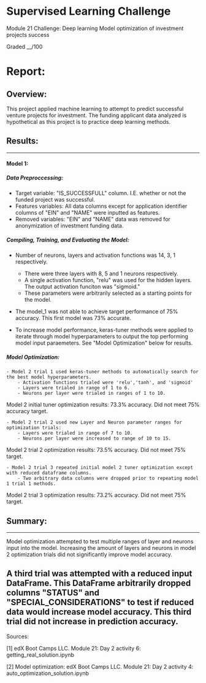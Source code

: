 # Supervised Learning Challenge
Module 21 Challenge: Deep learning Model optimization of investment projects success

Graded __/100


# Report:
## Overview:
This project applied machine learning to attempt to predict successful venture projects for investment. The funding applicant data analyzed is hypothetical as this project is to practice deep learning methods.

## Results:
---

#### Model 1:
##### Data Preproccessing:
- Target variable: "IS_SUCCESSFULL" column. I.E. whether or not the funded project was successful.
- Features variables: All data columns except for application identifier columns of "EIN" and "NAME" were inputted as features.
- Removed variables: "EIN" and "NAME" data was removed for anonymization of investment funding data.


##### Compiling, Training, and Evaluating the Model:
- Number of neurons, layers and activation functions was 14, 3, 1 respectively.
	- There were three layers with 8, 5 and 1 neurons respectively. 
	- A single activation function, "relu" was used for the hidden layers. The output activation funciton was "sigmoid."
	- These parameters were arbitrarily selected as a starting points for the model.

- The model_1 was not able to achieve target performance of 75% accuracy. This first model was 73% accurate.
- To increase model performance, keras-tuner methods were applied to iterate through model hyperparameters to output the top performing model input paraemeters. See "Model Optimization" below for results.


##### Model Optimization:
	- Model 2 trial 1 used keras-tuner methods to automatically search for the best model hyperparameters.
		- Activation functions trialed were 'relu','tanh', and 'sigmoid'
		- Layers were trialed in range of 1 to 6.
		- Neurons per layer were trialed in ranges of 1 to 10.
Model 2 initial tuner optimization results: 73.3% accuracy. Did not meet 75% accuracy target.

	- Model 2 trial 2 used new Layer and Neuron parameter ranges for optimization trials:
		- Layers were trialed in range of 7 to 10.
		- Neurons per layer were increased to range of 10 to 15.
Model 2 trial 2 optimization results: 73.5% accuracy. Did not meet 75% target.
	

	- Model 2 trial 3 repeated initial model 2 tuner optimization except with reduced dataframe columns.
		- Two arbitrary data columns were dropped prior to repeating model 1 trial 1 methods.
Model 2 trial 3 optimization results: 73.2% accuracy. Did not meet 75% target.


## Summary:
---
Model optimization attempted to test multiple ranges of layer and neurons input into the model.
Increasing the amount of layers and neurons in model 2 optimization trials did not significantly improve model accuracy.

A third trial was attempted with a reduced input DataFrame. This DataFrame arbitrarily dropped columns "STATUS" and "SPECIAL_CONSIDERATIONS" to test if reduced data would increase model accuracy.
This third trial did not increase in prediction accuracy.
---


Sources:

[1] edX Boot Camps LLC. Module 21: Day 2 activity 6: getting_real_solution.ipynb

[2] Model optimization:
	edX Boot Camps LLC. Module 21: Day 2 activity 4: auto_optimization_solution.ipynb
	